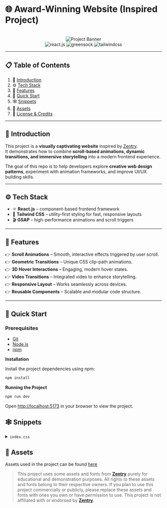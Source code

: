 # 🌐 Award-Winning Website (Inspired Project)

<div align="center">
  <br />
    <img src="https://github.com/user-attachments/assets/ab600f24-f4d9-4cef-8f1e-3fd9194afb30" alt="Project Banner">
  <br />

  <div>
    <img src="https://img.shields.io/badge/-React_JS-black?style=for-the-badge&logoColor=white&logo=react&color=61DAFB" alt="react.js" />
    <img src="https://img.shields.io/badge/-GSAP-black?style=for-the-badge&logoColor=white&logo=greensock&color=88CE02" alt="greensock" />
    <img src="https://img.shields.io/badge/-Tailwind_CSS-black?style=for-the-badge&logoColor=white&logo=tailwindcss&color=06B6D4" alt="tailwindcss" />
  </div>
</div>

---

## 📋 Table of Contents
1. 🤖 [Introduction](#introduction)  
2. ⚙️ [Tech Stack](#tech-stack)  
3. 🔋 [Features](#features)  
4. 🤸 [Quick Start](#quick-start)  
5. 🕸️ [Snippets](#snippets)  
6. 🔗 [Assets](#assets)  
7. 🚀 [License & Credits](#license--credits)  

---

## 🤖 Introduction
This project is a **visually captivating website** inspired by [Zentry](https://zentry.com/).  
It demonstrates how to combine **scroll-based animations, dynamic transitions, and immersive storytelling** into a modern frontend experience.  

The goal of this repo is to help developers explore **creative web design patterns**, experiment with animation frameworks, and improve UI/UX building skills.  

---

## ⚙️ Tech Stack
- ⚛️ **React.js** – component-based frontend framework  
- 🎨 **Tailwind CSS** – utility-first styling for fast, responsive layouts  
- 🎬 **GSAP** – high-performance animations and scroll triggers  

---

## 🔋 Features
👉 **Scroll Animations** – Smooth, interactive effects triggered by user scroll.  
👉 **Geometric Transitions** – Unique CSS clip-path animations.  
👉 **3D Hover Interactions** – Engaging, modern hover states.  
👉 **Video Transitions** – Integrated video to enhance storytelling.  
👉 **Responsive Layout** – Works seamlessly across devices.  
👉 **Reusable Components** – Scalable and modular code structure.  

---

## 🤸 Quick Start

### Prerequisites
- [Git](https://git-scm.com/)  
- [Node.js](https://nodejs.org/en)  
- [npm](https://www.npmjs.com/)  

**Installation**

Install the project dependencies using npm:

```bash
npm install
```

**Running the Project**

```bash
npm run dev
```

Open [http://localhost:5173](http://localhost:5173) in your browser to view the project.

## <a name="snippets">🕸️ Snippets</a>

<details>
<summary><code>index.css</code></summary>

```css

@import "tailwindcss";
@layer base {
  body {
    font-family: "General sans", sans-serif;
    @apply w-dvw bg-[#dfdff0] overflow-x-hidden;
  }
}

@layer utilities {
  .border-hsla {
    @apply border border-white/20;
  }
  .bento-tilt_1 {
    @apply relative rounded-md overflow-hidden;
  }
  .bento-tilt_2 {
    @apply relative col-span-1 row-span-1 rounded-md overflow-hidden;
  }
  .bento-title {
    @apply font-zentry-regular text-4xl uppercase font-black md:text-6xl;
  }
  .swordman-clip-path {
    clip-path: polygon(16% 0, 89% 15%, 75% 100%, 0 97%);
  }
  .contact-clip-path-1 {
    clip-path: polygon(25% 0%, 74% 0, 69% 64%, 34% 73%);
  }
  .contact-clip-path-2 {
    clip-path: polygon(29% 15%, 85% 30%, 50% 100%, 10% 64%);
  }
  .story-img-container {
    @apply relative md:h-dvh h-[90vh] w-full;
    filter: url("#flt_tag");
  }
  .story-img-mask {
    @apply absolute size-full left-0 top-0  md:left-[20%] md:top-[-10%] md:size-4/5 overflow-hidden;
    clip-path: polygon(4% 0, 83% 21%, 100% 73%, 0% 100%);
  }
  .story-img-content {
    @apply absolute w-full md:h-dvh h-[50vh] opacity-100 left-10 top-16 md:left-0 md:top-10 lg:left-[-300px] lg:top-[-100px];
    transform: translate3d(0, 0, 0) rotateX(0) rotateY(0) rotateZ(0) scale(1);
  }
  .floating-nav {
    @apply bg-black rounded-lg border;
  }
  .absolute-center {
    @apply absolute top-1/2 left-1/2 -translate-x-1/2 -translate-y-1/2;
  }
  .mask-clip-path {
    clip-path: polygon(0 0, 100% 0, 100% 100%, 0 100%);
  }
  .special-font b {
    font-family: "zentry-regular";
    font-feature-settings: "ss01" on;
  }
  .hero-heading {
    @apply uppercase font-zentry-regular font-bold text-5xl sm:right-10 sm:text-7xl md:text-9xl lg:text-[12rem];
  }
  .flex-center {
    @apply flex items-center justify-center;
  }
  .about-subtext {
    @apply absolute bottom-[-100vh] left-1/2 w-full -translate-x-1/2 max-w-96 text-center font-circularweb-book text-lg md:max-w-[34rem];
  }
  .about-image {
    @apply absolute top-0 z-20 left-1/2 -translate-x-1/2 h-[60vh] origin-center overflow-hidden w-96 rounded-3xl md:w-[30vw];
  }
  .animated-title {
    @apply flex flex-col gap-1 text-white uppercase leading-[.8] text-7xl md:text-[6rem] sm:px-32;
  }
  .animated-word {
    @apply font-zentry-regular font-black opacity-0;
    transform: translate3d(10px, 51px, -60px) rotateY(60deg) rotateX(-40deg);
    transform-origin: 50% 50% -150px !important;
    will-change: opacity, transform;
  }
  .nav-hover-btn {
    @apply relative ms-10 text-xs uppercase font-general text-blue-50 cursor-pointer after:absolute after:w-full after:h-[2px] after:bg-neutral-800 dark:after:bg-white after:-bottom-0.5 after:left-0 after:origin-bottom-right after:scale-x-0 after:transition-transform after:duration-300 after:ease-[cubic-bezier(0.65_0.05_0.36_1)] hover:after:scale-x-100 hover:after:origin-bottom-left;
  }
  .indicator-line {
    @apply h-1 w-px bg-white rounded-full transition-all duration-200 ease-in-out;
  }

  .indicator-line.active {
    animation: indicator-line 0.5s ease infinite;
    animation-delay: calc(var(--animation-order) * 0.1s);
  }

  @keyframes indicator-line {
    0% {
      height: 4px;
      /* transform: translateY(-0px); */
    }
    50% {
      height: 16px;
      /* transform: translateY(-4px); */
    }
    100% {
      height: 4px;
      /* transform: translateY(-0px); */
    }
  }

  .three-body {
    --uib-size: 35px;
    --uib-speed: 0.8s;
    --uib-color: #5d3fd3;
    position: relative;
    display: inline-block;
    height: var(--uib-size);
    width: var(--uib-size);
    animation: spin78236 calc(var(--uib-speed) * 2.5) infinite linear;
  }
  .three-body__dot {
    @apply absolute w-[100%] h-[30%];
  }
  .three-body__dot:after {
    content: "";
    @apply absolute w-[100%] h-[0%] bg-[var(--uib-color)] pb-[100%] rounded-full;
  }
  .three-body__dot:nth-child(1) {
    bottom: 5%;
    left: 0;
    transform: rotate(60deg);
    transform-origin: 50% 85%;
  }
  .three-body__dot:nth-child(1)::after {
    bottom: 0;
    left: 0;
    animation: wobble1 var(--uib-speed) infinite ease-in-out;
    animation-delay: calc(var(--uib-speed) * -0.3);
  }
  .three-body__dot:nth-child(2) {
    bottom: 5%;
    right: 0;
    transform: rotate(-60deg);
    transform-origin: 50% 85%;
  }
  .three-body__dot:nth-child(2)::after {
    bottom: 0;
    left: 0;
    animation: wobble1 var(--uib-speed) infinite calc(var(--uib-speed) * -0.15)
      ease-in-out;
  }
  .three-body_dot:nth-child(3) {
    bottom: -5%;
    left: 0;
    transform: translateX(116.666%);
  }
  .three-body__dot:nth-child(3)::after {
    top: 0;
    left: 0;
    animation: wobble2 var(--uib-speed) infinite ease-in-out;
  }
  @keyframes spin78236 {
    0% {
      transform: rotate(0deg);
    }
    100% {
      transform: rotate(360deg);
    }
  }
  @keyframes wobble1 {
    0%,
    100% {
      transform: translateY(0%) scale(1);
      opacity: 1;
    }
    50% {
      transform: translateY(-66%) scale(0.65);
      opacity: 0.8;
    }
  }
  @keyframes wobble2 {
    0%,
    100% {
      transform: translateY(0%) scale(1);
      opacity: 1;
    }
    50% {
      transform: translateY(66%) scale(0.65);
      opacity: 0.8;
    }
  }
}

@font-face {
  font-family: circularweb-book;
  src: url("/fonts/circularweb-book.woff2") format("woff2");
}
@font-face {
  font-family: general;
  src: url("/fonts/general.woff2") format("woff2");
}
@font-face {
  font-family: robert-medium;
  src: url("/fonts/robert-medium.woff2") format("woff2");
}
@font-face {
  font-family: robert-regular;
  src: url("/fonts/robert-regular.woff2") format("woff2");
}
@font-face {
  font-family: zentry-regular;
  src: url("/fonts/zentry-regular.woff2") format("woff2");
}
@theme {
  --font-robert-medium: "robert-medium", monospace;
  --font-general: "general", sans-serif;
  --font-circularweb-book: "circularweb-book", sans-serif;
  --font-robert-regular: "robert-regular", sans-serif;
  --font-zentry-regular: "zentry-regular", sans-serif;

  --color-blue-50: #dfdff0;
  --color-blue-75: #dfdff2;
  --color-blue-100: #f0f2fa;
  --color-blue-200: #010101;
  --color-blue-300: #4fb7dd;

  --color-violet-300: #5724ff;

  --color-yellow-100: #8e983f;
  --color-yellow-300: #edff66;
}


```

</details>

## <a name="links">🔗 Assets</a>

Assets used in the project can be found [here](https://drive.google.com/file/d/12hCVnanOAUmM1vzz2dTWZ_uEFGG8xDcT/view?usp=sharing)

> This project uses some assets and fonts from **[Zentry](https://zentry.com/)** purely for educational and demonstration purposes. All rights to these assets and fonts belong to their respective owners. If you plan to use this project commercially or publicly, please replace these assets and fonts with ones you own or have permission to use. This project is not affiliated with or endorsed by **[Zentry](https://zentry.com/)**.

